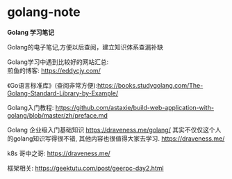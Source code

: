 # golang-note
**Golang 学习笔记**  

Golang的电子笔记,方便以后查阅，建立知识体系查漏补缺  

Golang学习中遇到比较好的网站汇总:  
煎鱼的博客: https://eddycjy.com/  
  

《Go语言标准库》(查阅非常方便):https://books.studygolang.com/The-Golang-Standard-Library-by-Example/  

Golang入门教程:  https://github.com/astaxie/build-web-application-with-golang/blob/master/zh/preface.md  

Golang 企业级入门基础知识 https://draveness.me/golang/  其实不仅仅这个人的golang知识写得很不错, 其他内容也很值得大家去学习.  https://draveness.me/

k8s 哥中之哥: https://draveness.me/

框架相关: https://geektutu.com/post/geerpc-day2.html
